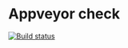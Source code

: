 # Appveyor check
[![Build status](https://ci.appveyor.com/api/projects/status/r2jiccnuht5ph2ab?svg=true)](https://ci.appveyor.com/project/Katrina-L/ajs-homeworks-regex-nicknames)
